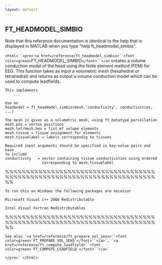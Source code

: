 ```yaml
---
layout: default
---
```


##  FT_HEADMODEL_SIMBIO

Note that this reference documentation is identical to the help that is displayed in MATLAB when you type "help ft_headmodel_simbio".

`<html>``<pre>`
    `<a href=/reference/ft_headmodel_simbio>``<font color=green>`FT_HEADMODEL_SIMBIO`</font>``</a>` creates a volume conduction model of the head
    using the finite element method (FEM) for EEG. This function takes
    as input a volumetric mesh (hexahedral or tetrahedral) and
    returns as output a volume conduction model which can be used to
    compute leadfields.
 
    This implements
        ...
 
    Use as
    headmodel = ft_headmodel_simbio(mesh,'conductivity', conductivities, ...)
 
    The mesh is given as a volumetric mesh, using ft_datatype_parcellation
    mesh.pos = vertex positions
    mesh.tet/mesh.hex = list of volume elements
    mesh.tissue = tissue assignment for elements
    mesh.tissuelabel = labels correspondig to tissues
 
    Required input arguments should be specified in key-value pairs and have
    to include
    conductivity   = vector containing tissue conductivities using ordered
                     corresponding to mesh.tissuelabel
 
 %%%%%%%%%%%%%%%%%%%%%%%%%%%%%%%%%%%%%%%%%%%%%%%%%%%%%%%%%%%%%%%%%%%%%%%%%%
 
    To run this on Windows the following packages are necessar
 
    Microsoft Visual C++ 2008 Redistributable
 
    Intel Visual Fortran Redistributables
 
 %%%%%%%%%%%%%%%%%%%%%%%%%%%%%%%%%%%%%%%%%%%%%%%%%%%%%%%%%%%%%%%%%%%%%%%%%%
 
    See also `<a href=/reference/ft_prepare_vol_sens>``<font color=green>`FT_PREPARE_VOL_SENS`</font>``</a>`, `<a href=/reference/ft_compute_leadfield>``<font color=green>`FT_COMPUTE_LEADFIELD`</font>``</a>`
`</pre>``</html>`

